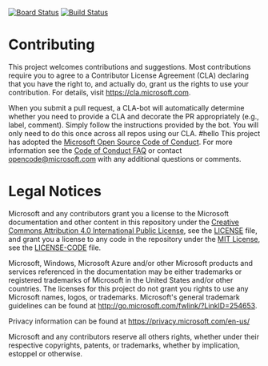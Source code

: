 [![Board Status](https://dev.azure.com/abdessfadil/3d4df268-104d-460e-8035-d804c2bf665c/abf2b492-cea0-44ae-85e2-73ac7a405feb/_apis/work/boardbadge/0b008d0b-9661-482c-8251-ff67cb67c0bc)](https://dev.azure.com/abdessfadil/3d4df268-104d-460e-8035-d804c2bf665c/_boards/board/t/abf2b492-cea0-44ae-85e2-73ac7a405feb/Microsoft.RequirementCategory)
[![Build Status](https://dev.azure.com/abdessfadil/first%20project/_apis/build/status/abdessamadfadil.pipelines-java?branchName=master)](https://dev.azure.com/abdessfadil/first%20project/_build/latest?definitionId=1&branchName=master)
# Contributing

This project welcomes contributions and suggestions.  Most contributions require you to agree to a
Contributor License Agreement (CLA) declaring that you have the right to, and actually do, grant us
the rights to use your contribution. For details, visit https://cla.microsoft.com.

When you submit a pull request, a CLA-bot will automatically determine whether you need to provide
a CLA and decorate the PR appropriately (e.g., label, comment). Simply follow the instructions
provided by the bot. You will only need to do this once across all repos using our CLA.
#hello
This project has adopted the [Microsoft Open Source Code of Conduct](https://opensource.microsoft.com/codeofconduct/).
For more information see the [Code of Conduct FAQ](https://opensource.microsoft.com/codeofconduct/faq/) or
contact [opencode@microsoft.com](mailto:opencode@microsoft.com) with any additional questions or comments.

# Legal Notices

Microsoft and any contributors grant you a license to the Microsoft documentation and other content
in this repository under the [Creative Commons Attribution 4.0 International Public License](https://creativecommons.org/licenses/by/4.0/legalcode),
see the [LICENSE](LICENSE) file, and grant you a license to any code in the repository under the [MIT License](https://opensource.org/licenses/MIT), see the
[LICENSE-CODE](LICENSE-CODE) file.

Microsoft, Windows, Microsoft Azure and/or other Microsoft products and services referenced in the documentation
may be either trademarks or registered trademarks of Microsoft in the United States and/or other countries.
The licenses for this project do not grant you rights to use any Microsoft names, logos, or trademarks.
Microsoft's general trademark guidelines can be found at http://go.microsoft.com/fwlink/?LinkID=254653.

Privacy information can be found at https://privacy.microsoft.com/en-us/

Microsoft and any contributors reserve all others rights, whether under their respective copyrights, patents,
or trademarks, whether by implication, estoppel or otherwise.
